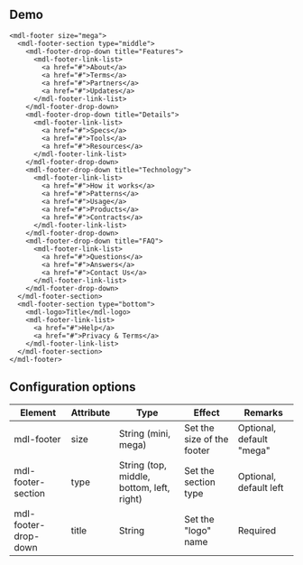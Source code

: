 ## Demo

```html_demo
<mdl-footer size="mega">
  <mdl-footer-section type="middle">
    <mdl-footer-drop-down title="Features">
      <mdl-footer-link-list>
        <a href="#">About</a>
        <a href="#">Terms</a>
        <a href="#">Partners</a>
        <a href="#">Updates</a>
      </mdl-footer-link-list>
    </mdl-footer-drop-down>
    <mdl-footer-drop-down title="Details">
      <mdl-footer-link-list>
        <a href="#">Specs</a>
        <a href="#">Tools</a>
        <a href="#">Resources</a>
      </mdl-footer-link-list>
    </mdl-footer-drop-down>
    <mdl-footer-drop-down title="Technology">
      <mdl-footer-link-list>
        <a href="#">How it works</a>
        <a href="#">Patterns</a>
        <a href="#">Usage</a>
        <a href="#">Products</a>
        <a href="#">Contracts</a>
      </mdl-footer-link-list>
    </mdl-footer-drop-down>
    <mdl-footer-drop-down title="FAQ">
      <mdl-footer-link-list>
        <a href="#">Questions</a>
        <a href="#">Answers</a>
        <a href="#">Contact Us</a>
      </mdl-footer-link-list>
    </mdl-footer-drop-down>
  </mdl-footer-section>
  <mdl-footer-section type="bottom">
    <mdl-logo>Title</mdl-logo>
    <mdl-footer-link-list>
      <a href="#">Help</a>
      <a href="#">Privacy & Terms</a>
    </mdl-footer-link-list>
  </mdl-footer-section>
</mdl-footer>
```

## Configuration options


| Element | Attribute | Type | Effect | Remarks |
|---------|-----------|------|--------|---------|
| mdl-footer | size | String (mini, mega) | Set the size of the footer | Optional, default "mega" |
| mdl-footer-section | type | String (top, middle, bottom, left, right) | Set the section type  | Optional, default left |
| mdl-footer-drop-down | title | String | Set the "logo" name | Required |
